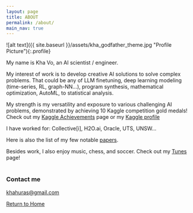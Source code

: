 ```yaml
---
layout: page
title: ABOUT
permalink: /about/
main_nav: true
---
```

![alt text]({{ site.baseurl }}/assets/kha_godfather_theme.jpg "Profile Picture"){:.profile}

My name is Kha Vo, an AI scientist / engineer. <br>

My interest of work is to develop creative AI solutions to solve complex problems. That could be any of LLM finetuning, deep learning modeling (time-series, RL, graph-NN...), program synthesis, mathematical optimization, AutoML, to statistical analysis. <br>

My strength is my versatility and exposure to various challenging AI problems, demonstrated by achieving 10 Kaggle competition gold medals! Check out my [Kaggle Achievements](https://khavo.ai/kaggle) page or my [Kaggle profile](https://kaggle.com/khahuras) <br>

I have worked for: Collective[i], H2O.ai,  Oracle, UTS, UNSW... <br>

Here is also the list of my few notable [papers](https://khavo.ai/papers). <br>

Besides work, I also enjoy music, chess, and soccer. Check out my [Tunes](https://khavo.ai/tunes) page! <br><br>


### Contact me <br>

[khahuras@gmail.com](mailto:khahuras@gmail.com) <br>

[Return to Home](https://khavo.ai)
